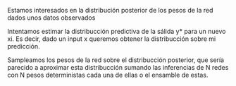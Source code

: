 

Estamos interesados en la distribución posterior de los pesos de la red dados unos datos observados

Intentamos estimar la distribucción predictiva de la sálida y* para un nuevo xi. Es decir, dado un input x queremos obtener la distribucción sobre mi predicción.

Sampleamos los pesos de la red sobre el distribucción posterior, que sería parecido a aproximar esta distribucción sumando las inferencias de N redes con N pesos deterministas cada una de ellas o el ensamble de estas.

